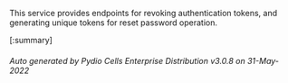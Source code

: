 






This service provides endpoints for revoking authentication tokens, and generating unique tokens for reset password operation.

[:summary]

###### Auto generated by Pydio Cells Enterprise Distribution v3.0.8 on 31-May-2022
